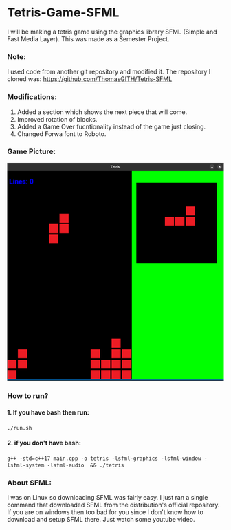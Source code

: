 # Tetris-Game-SFML

I will be making a tetris game using the graphics library SFML (Simple and Fast Media Layer). This was made as a Semester Project.

### Note:
I used code from another git repository and modified it. The repository I cloned was: https://github.com/ThomasGITH/Tetris-SFML


### Modifications:
1. Added a section which shows the next piece that will come.
2. Improved rotation of blocks.
3. Added a Game Over fucntionality instead of the game just closing.
4. Changed Forwa font to Roboto.

### Game Picture:
![Tetris Game](./images/game-picture/image-1.png)

### How to run?
#### 1. If you have bash then run:
```
./run.sh
```

#### 2. if you don't have bash:
```
g++ -std=c++17 main.cpp -o tetris -lsfml-graphics -lsfml-window -lsfml-system -lsfml-audio  && ./tetris
```
### About SFML:
I was on Linux so downloading SFML was fairly easy. I just ran a single command that downloaded SFML from the distribution's official repository. 
If you are on windows then too bad for you since I don't know how to download and setup SFML there. Just watch some youtube video.

